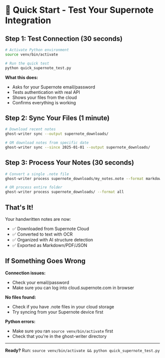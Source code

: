 # 🚀 Quick Start - Test Your Supernote Integration

## Step 1: Test Connection (30 seconds)

```bash
# Activate Python environment
source venv/bin/activate

# Run the quick test
python quick_supernote_test.py
```

**What this does:**
- Asks for your Supernote email/password
- Tests authentication with real API
- Shows your files from the cloud
- Confirms everything is working

## Step 2: Sync Your Files (1 minute)

```bash
# Download recent notes
ghost-writer sync --output supernote_downloads/

# OR download notes from specific date
ghost-writer sync --since 2025-01-01 --output supernote_downloads/
```

## Step 3: Process Your Notes (30 seconds)

```bash
# Convert a single .note file
ghost-writer process supernote_downloads/my_notes.note --format markdown

# OR process entire folder
ghost-writer process supernote_downloads/ --format all
```

## That's It! 

Your handwritten notes are now:
- ✅ Downloaded from Supernote Cloud
- ✅ Converted to text with OCR  
- ✅ Organized with AI structure detection
- ✅ Exported as Markdown/PDF/JSON

## If Something Goes Wrong

**Connection issues:**
- Check your email/password
- Make sure you can log into cloud.supernote.com in browser

**No files found:**
- Check if you have .note files in your cloud storage
- Try syncing from your Supernote device first

**Python errors:**
- Make sure you ran `source venv/bin/activate` first
- Check that you're in the ghost-writer directory

---

**Ready?** Run: `source venv/bin/activate && python quick_supernote_test.py`